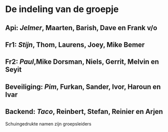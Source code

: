 # De indeling van de groepje

## Api: _Jelmer_, Maarten, Barish, Dave en Frank v/o

## Fr1: _Stijn_, Thom, Laurens, Joey, Mike Bemer

## Fr2: _Paul_,Mike Dorsman, Niels, Gerrit, Melvin en Seyit

## Beveiliging: _Pim_, Furkan, Sander, Ivor, Haroun en Ivar

## Backend: _Taco_, Reinbert, Stefan, Reinier en Arjen

Schuingedrukte namen zijn groepsleiders


